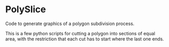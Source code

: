 # PolySlice
Code to generate graphics of a polygon subdivision process.

This is a few python scripts for cutting a polygon into sections of equal area,
with the restriction that each cut has to start where the last one ends.
